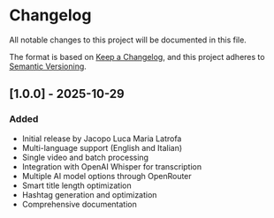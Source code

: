 # Changelog

All notable changes to this project will be documented in this file.

The format is based on [Keep a Changelog](https://keepachangelog.com/en/1.0.0/),
and this project adheres to [Semantic Versioning](https://semver.org/spec/v2.0.0.html).

## [1.0.0] - 2025-10-29

### Added
- Initial release by Jacopo Luca Maria Latrofa
- Multi-language support (English and Italian)
- Single video and batch processing
- Integration with OpenAI Whisper for transcription
- Multiple AI model options through OpenRouter
- Smart title length optimization
- Hashtag generation and optimization
- Comprehensive documentation
